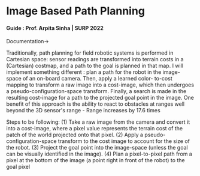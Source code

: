 # Image Based Path Planning
#### Guide : Prof. Arpita Sinha | SURP 2022
Documentation->

Traditionally, path planning for field robotic systems is performed in Cartesian space: sensor readings are transformed into terrain costs in a (Cartesian) costmap, and a path to the goal is planned in that map. 
I will implement something different : plan a path for the robot in the image-space of an on-board camera. 
Then, apply a learned color- to-cost mapping to transform a raw image into a cost-image, which then undergoes a pseudo-configuration-space transform. 
Finally, a search is made in the resulting cost-image for a path to the projected goal point in the image. 
One benefit of this approach is the ability to react to obstacles at ranges well beyond the 3D sensor's range - Range increases by 17.6 times

Steps to be following:
(1) Take a raw image from the camera and convert it into a cost-image, where a pixel value represents the terrain cost of the patch of the world projected onto that pixel.
(2) Apply a pseudo-configuration-space transform to the cost image to account for the size of the robot.
(3) Project the goal point into the image-space (unless the goal can be visually identified in the image).
(4) Plan a pixel-to-pixel path from a pixel at the bottom of the image (a point right in front of the robot) to the goal pixel
